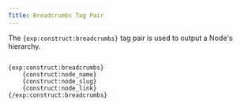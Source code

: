 ```yaml
---
Title: Breadcrumbs Tag Pair
---
```


The `{exp:construct:breadcrumbs}` tag pair is used to output a Node's hierarchy.

<div class="content-blocks__pre-wrapper content-blocks__pre-wrapper--example">
<pre class="content-blocks__pre content-blocks__pre--example language-ee">
<code class="content-blocks__code content-blocks__code--example language-ee">
{exp:construct:breadcrumbs}
	{construct:node_name}
	{construct:node_slug}
	{construct:node_link}
{/exp:construct:breadcrumbs}
</code>
</pre>
</div>
